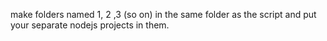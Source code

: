 make folders named 1, 2 ,3 (so on) in the same folder as the script and put your separate nodejs projects in them.
